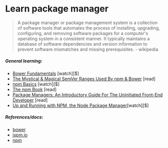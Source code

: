 # Learn package manager

> A package manager or package management system is a collection of software tools that automates the process of installing, upgrading, configuring, and removing software packages for a computer's operating system in a consistent manner. It typically maintains a database of software dependencies and version information to prevent software mismatches and missing prerequisites. - wikipedia

##### General learning:

* [Bower Fundamentals](http://www.pluralsight.com/courses/bower-fundamentals) [watch][$]
* [The Mystical & Magical SemVer Ranges Used By npm & Bower](http://developer.telerik.com/featured/mystical-magical-semver-ranges-used-npm-bower/) [read]
* [npm Basics](http://teamtreehouse.com/library/npm-basics) [watch][$]
* [The npm Book](https://leanpub.com/npm) [read]
* [Package Managers: An Introductory Guide For The Uninitiated Front-End Developer](http://codylindley.com/techpro/2013_04_12__package-managers-an-introducto/) [read]
* [Up and Running with NPM, the Node Package Manager](http://www.lynda.com/Developer-Web-Development-tutorials/Up-Running-NPM-Node-Package-Manager/409274-2.html)[watch][$]

##### References/docs:

* [bower](http://bower.io/)
* [jspm.io](http://jspm.io/)
* [npm](https://www.npmjs.com/)






















 






